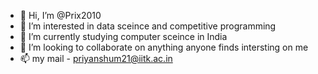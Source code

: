 - 👋 Hi, I’m @Prix2010
- 👀 I’m interested in data sceince and competitive programming
- 🌱 I’m currently studying computer sceince in India
- 💞️ I’m looking to collaborate on anything anyone finds intersting on me
- 📫 my mail - priyanshum21@iitk.ac.in

<!---
Prix2010/Prix2010 is a ✨ special ✨ repository because its `README.md` (this file) appears on your GitHub profile.
You can click the Preview link to take a look at your changes.
--->
